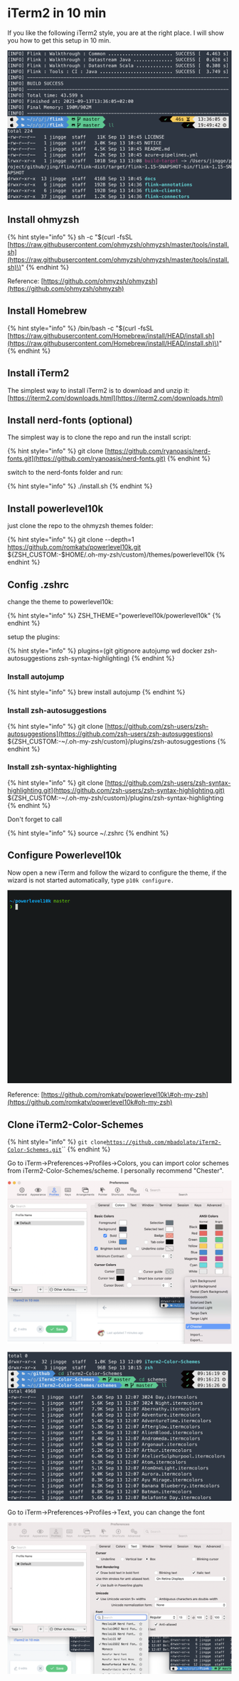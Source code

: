 # iTerm2 in 10 min

If you like the following iTerm2 style, you are at the right place. I will show you how to get this setup in 10 min.

![](../.gitbook/assets/image%20%283%29.png)

## Install ohmyzsh

{% hint style="info" %}
sh -c "$\(curl -fsSL [https://raw.githubusercontent.com/ohmyzsh/ohmyzsh/master/tools/install.sh](https://raw.githubusercontent.com/ohmyzsh/ohmyzsh/master/tools/install.sh)\)"
{% endhint %}

Reference: [https://github.com/ohmyzsh/ohmyzsh](https://github.com/ohmyzsh/ohmyzsh)

## Install Homebrew

{% hint style="info" %}
/bin/bash -c "$\(curl -fsSL [https://raw.githubusercontent.com/Homebrew/install/HEAD/install.sh](https://raw.githubusercontent.com/Homebrew/install/HEAD/install.sh)\)"
{% endhint %}

## Install iTerm2

The simplest way to install iTerm2 is to download and unzip it: [https://iterm2.com/downloads.html](https://iterm2.com/downloads.html)

## Install nerd-fonts \(optional\)

The simplest way is to clone the repo and run the install script:

{% hint style="info" %}
git clone [https://github.com/ryanoasis/nerd-fonts.git](https://github.com/ryanoasis/nerd-fonts.git)
{% endhint %}

switch to the nerd-fonts folder and run:

{% hint style="info" %}
./install.sh
{% endhint %}

## Install powerlevel10k

just clone the repo to the ohmyzsh themes folder:

{% hint style="info" %}
git clone --depth=1 https://github.com/romkatv/powerlevel10k.git ${ZSH\_CUSTOM:-$HOME/.oh-my-zsh/custom}/themes/powerlevel10k
{% endhint %}

## Config .zshrc

change the theme to powerlevel10k:

{% hint style="info" %}
ZSH\_THEME="powerlevel10k/powerlevel10k"
{% endhint %}

setup the plugins:

{% hint style="info" %}
plugins=\(git gitignore autojump wd docker zsh-autosuggestions zsh-syntax-highlighting\)
{% endhint %}

### Install autojump

{% hint style="info" %}
brew install autojump
{% endhint %}

### Install zsh-autosuggestions

{% hint style="info" %}
git clone [https://github.com/zsh-users/zsh-autosuggestions](https://github.com/zsh-users/zsh-autosuggestions) ${ZSH\_CUSTOM:-~/.oh-my-zsh/custom}/plugins/zsh-autosuggestions
{% endhint %}

### Install zsh-syntax-highlighting

{% hint style="info" %}
git clone [https://github.com/zsh-users/zsh-syntax-highlighting.git](https://github.com/zsh-users/zsh-syntax-highlighting.git) ${ZSH\_CUSTOM:-~/.oh-my-zsh/custom}/plugins/zsh-syntax-highlighting
{% endhint %}

Don't forget to call

{% hint style="info" %}
source ~/.zshrc
{% endhint %}

## Configure Powerlevel10k

Now open a new iTerm and follow the wizard to configure the theme, if the wizard is not started automatically, type `p10k configure.`

![](../.gitbook/assets/configuration-wizard.gif)

Reference: [https://github.com/romkatv/powerlevel10k\#oh-my-zsh](https://github.com/romkatv/powerlevel10k#oh-my-zsh)

## Clone iTerm2-Color-Schemes

{% hint style="info" %}
`git clone`[`https://github.com/mbadolato/iTerm2-Color-Schemes.git`](https://github.com/mbadolato/iTerm2-Color-Schemes.git)\`\`
{% endhint %}

Go to iTerm-&gt;Preferences-&gt;Profiles-&gt;Colors, you can import color schemes from iTerm2-Color-Schemes/scheme. I personally recommend "Chester".

![](../.gitbook/assets/image%20%286%29.png)

![](../.gitbook/assets/image%20%284%29.png)

Go to iTerm-&gt;Preferences-&gt;Profiles-&gt;Text, you can change the font

![](../.gitbook/assets/image%20%282%29.png)

